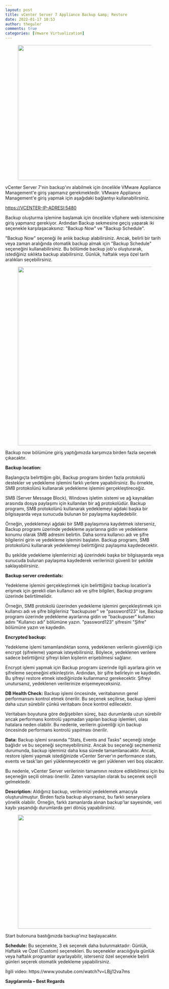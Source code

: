 ```yaml
---
layout: post
title: vCenter Server 7 Appliance Backup &amp; Restore
date: 2022-01-17 10:53
author: theguler
comments: true
categories: [Vmware Virtualization]
---
```

<!-- wp:image {"id":1050,"width":726,"height":428,"sizeSlug":"large","linkDestination":"none"} -->
<figure class="wp-block-image size-large is-resized"><img src="https://farukguler.com/assets/post_images/x1-2.png?w=1024" alt="" class="wp-image-1050" width="726" height="428" /></figure>
<!-- /wp:image -->

<!-- wp:paragraph -->
<p>vCenter Server 7'nin backup'ını alabilmek için öncelikle VMware Appliance Management'e giriş yapmanız gerekmektedir. VMware Appliance Management'e giriş yapmak için aşağıdaki bağlantıyı kullanabilirsiniz.</p>
<!-- /wp:paragraph -->

<!-- wp:paragraph -->
<p><a href="https://VCENTER-IP-ADRESI:5480">https://VCENTER-IP-ADRESI:5480</a></p>
<!-- /wp:paragraph -->

<!-- wp:paragraph -->
<p>Backup oluşturma işlemine başlamak için öncelikle vSphere web istemcisine giriş yapmanız gerekiyor. Ardından Backup sekmesine geçiş yaparak iki seçenekle karşılaşacaksınız: "Backup Now" ve "Backup Schedule".</p>
<!-- /wp:paragraph -->

<!-- wp:paragraph -->
<p>"Backup Now" seçeneği ile anlık backup alabilirsiniz. Ancak, belirli bir tarih veya zaman aralığında otomatik backup almak için "Backup Schedule" seçeneğini kullanabilirsiniz. Bu bölümde backup job'u oluşturarak, istediğiniz sıklıkta backup alabilirsiniz. Günlük, haftalık veya özel tarih aralıkları seçebilirsiniz.</p>
<!-- /wp:paragraph -->

<!-- wp:image {"id":1110,"width":758,"height":566,"sizeSlug":"large","linkDestination":"none"} -->
<figure class="wp-block-image size-large is-resized"><img src="https://farukguler.com/assets/post_images/x2-1-1.png?w=1024" alt="" class="wp-image-1110" width="758" height="566" /></figure>
<!-- /wp:image -->

<!-- wp:paragraph -->
<p>Backup now bölümüne giriş yaptığımızda karşımıza birden fazla seçenek çıkacaktır.</p>
<!-- /wp:paragraph -->

<!-- wp:paragraph -->
<p><strong>Backup location:</strong> </p>
<!-- /wp:paragraph -->

<!-- wp:paragraph -->
<p>Başlangıçta belirttiğim gibi, Backup programı birden fazla protokolü destekler ve yedekleme işlemini farklı yerlere yapabilirsiniz. Bu örnekte, SMB protokolünü kullanarak yedekleme işlemini gerçekleştireceğiz.</p>
<!-- /wp:paragraph -->

<!-- wp:paragraph -->
<p>SMB (Server Message Block), Windows işletim sistemi ve ağ kaynakları arasında dosya paylaşımı için kullanılan bir ağ protokolüdür. Backup programı, SMB protokolünü kullanarak yedeklemeyi ağdaki başka bir bilgisayarda veya sunucuda bulunan bir paylaşıma kaydedebilir.</p>
<!-- /wp:paragraph -->

<!-- wp:paragraph -->
<p>Örneğin, yedeklemeyi ağdaki bir SMB paylaşımına kaydetmek isterseniz, Backup programı üzerinde yedekleme ayarlarına gidin ve yedekleme konumu olarak SMB adresini belirtin. Daha sonra kullanıcı adı ve şifre bilgilerini girin ve yedekleme işlemini başlatın. Backup programı, SMB protokolünü kullanarak yedeklemeyi belirttiğiniz paylaşıma kaydedecektir.</p>
<!-- /wp:paragraph -->

<!-- wp:paragraph -->
<p>Bu şekilde yedekleme işlemlerinizi ağ üzerindeki başka bir bilgisayarda veya sunucuda bulunan paylaşıma kaydederek verilerinizi güvenli bir şekilde saklayabilirsiniz.</p>
<!-- /wp:paragraph -->

<!-- wp:paragraph -->
<p><strong>Backup server credentials:</strong> </p>
<!-- /wp:paragraph -->

<!-- wp:paragraph -->
<p>Yedekleme işlemini gerçekleştirmek için belirttiğiniz backup location'a erişmek için gerekli olan kullanıcı adı ve şifre bilgileri, Backup programı üzerinde belirtilmelidir.</p>
<!-- /wp:paragraph -->

<!-- wp:paragraph -->
<p>Örneğin, SMB protokolü üzerinden yedekleme işlemini gerçekleştirmek için kullanıcı adı ve şifre bilgileriniz "backupuser" ve "password123" ise, Backup programı üzerinde yedekleme ayarlarına gidin ve "backupuser" kullanıcı adını "Kullanıcı adı" bölümüne yazın. "password123" şifresini "Şifre" bölümüne yazın ve kaydedin.</p>
<!-- /wp:paragraph -->

<!-- wp:paragraph -->
<p><strong>Encrypted backup:</strong> </p>
<!-- /wp:paragraph -->

<!-- wp:paragraph -->
<p>Yedekleme işlemi tamamlandıktan sonra, yedeklenen verilerin güvenliği için encrypt (şifreleme) yapmak isteyebilirsiniz. Böylece, yedeklenen verilere sadece belirttiğiniz şifreyi bilen kişilerin erişebilmesi sağlanır.</p>
<!-- /wp:paragraph -->

<!-- wp:paragraph -->
<p>Encrypt işlemi yapmak için Backup programı üzerinde ilgili ayarlara girin ve şifreleme seçeneğini etkinleştirin. Ardından, bir şifre belirleyin ve kaydedin. Bu şifreyi restore etmek istediğinizde kullanmanız gerekecektir. Şifreyi unutursanız, yedeklenen verilerinize erişemeyeceksiniz.</p>
<!-- /wp:paragraph -->

<!-- wp:paragraph -->
<p><strong>DB Health Check:</strong> Backup işlemi öncesinde, veritabanının genel performansını kontrol etmek önerilir. Bu seçenek seçilirse, backup işlemi daha uzun sürebilir çünkü veritabanı önce kontrol edilecektir.</p>
<!-- /wp:paragraph -->

<!-- wp:paragraph -->
<p>Veritabanı boyutuna göre değişebilen süreç, bazı durumlarda uzun sürebilir ancak performans kontrolü yapmadan yapılan backup işlemleri, olası hatalara neden olabilir. Bu nedenle, verilerin güvenliği için backup öncesinde performans kontrolü yapılması önerilir.</p>
<!-- /wp:paragraph -->

<!-- wp:paragraph -->
<p><strong>Data:</strong> Backup işlemi sırasında "Stats, Events and Tasks" seçeneği isteğe bağlıdır ve bu seçeneği seçmeyebilirsiniz. Ancak bu seçeneği seçmemeniz durumunda, backup işleminiz daha kısa sürede tamamlanacaktır. Ancak, restore işlemi yapmak istediğinizde vCenter Server'ın performance stats, events ve task'ları geri yüklenmeyecektir ve geri yüklenen veri boş olacaktır.</p>
<!-- /wp:paragraph -->

<!-- wp:paragraph -->
<p>Bu nedenle, vCenter Server verilerinin tamamının restore edilebilmesi için bu seçeneğin seçili olması önerilir. Zaten varsayılan olarak bu seçenek seçili gelmektedir.</p>
<!-- /wp:paragraph -->

<!-- wp:paragraph -->
<p><strong>Description:</strong> Aldığınız backup, verilerinizi yedeklemek amacıyla oluşturulmuştur. Birden fazla backup alıyorsanız, bu farklı senaryolara yönelik olabilir. Örneğin, farklı zamanlarda alınan backup'lar sayesinde, veri kaybı yaşandığı durumlarda geri dönüş yapabilirsiniz.</p>
<!-- /wp:paragraph -->

<!-- wp:image {"id":1112,"width":784,"height":361,"sizeSlug":"large","linkDestination":"none"} -->
<figure class="wp-block-image size-large is-resized"><img src="https://farukguler.com/assets/post_images/x4-1-1.png?w=1024" alt="" class="wp-image-1112" width="784" height="361" /></figure>
<!-- /wp:image -->

<!-- wp:paragraph -->
<p>Start butonuna bastığınızda backup’ınız başlayacaktır.</p>
<!-- /wp:paragraph -->

<!-- wp:paragraph -->
<p><strong>Schedule:</strong> Bu seçenekte, 3 ek seçenek daha bulunmaktadır: Günlük, Haftalık ve Özel (Custom) seçenekleri. Bu seçenekler aracılığıyla günlük veya haftalık programlar ayarlayabilir, isterseniz özel seçenekle belirli günleri seçerek otomatik yedekleme yapabilirsiniz.</p>
<!-- /wp:paragraph -->

<!-- wp:paragraph -->
<p>İlgili video: https://www.youtube.com/watch?v=LBjj12va7ms</p>
<!-- /wp:paragraph -->

<!-- wp:paragraph -->
<p><strong>Saygılarımla – Best Regards</strong></p>
<!-- /wp:paragraph -->
